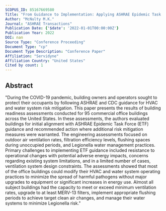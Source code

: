 ```yaml
---
SCOPUS_ID: 85167669580
Title: "From Guidance to Implementation: Applying ASHRAE Epidemic Task Force Building Readiness Strategies in 95 Commercial Office Buildings"
Author: "McNulty M.K."
Journal: "ASHRAE Transactions"
Publication Date: {'$date': '2022-01-01T00:00:00Z'}
Publication Year: 2022
DOI: nan
Source Type: "Conference Proceeding"
Document Type: "cp"
Document Type Description: "Conference Paper"
Affiliation: "Servidyne"
Affiliation Country: "United States"
Cited by count: 1
---
```


## Abstract
"During the COVID-19 pandemic, building owners and operators sought to protect their occupants by following ASHRAE and CDC guidance for HVAC and water system risk mitigation. This paper presents the results of building readiness assessments conducted for 95 commercial office buildings across the United States. In these assessments, the authors evaluated buildings for initial alignment with ASHRAE Epidemic Task Force (ETF) guidance and recommended action where additional risk mitigation measures were warranted. The engineering assessments focused on outdoor air ventilation rates, filtration efficiency levels, flushing spaces during unoccupied periods, and Legionella water management practices. Primary challenges to implementing ETF guidance included resistance to operational changes with potential adverse energy impacts, concerns regarding existing system limitations, and in a limited number of cases, ventilation system design constraints. The assessments showed that most of the office buildings could modify their HVAC and water system operating practices to minimize the spread of harmful pathogens without major upgrades to equipment or significant increases in energy use. Almost all subject buildings had the capacity to meet or exceed minimum ventilation rates, upgrade to at least MERV-13 filters, implement appropriate flushing periods to achieve target clean air changes, and manage their water systems to minimize Legionella risk."
